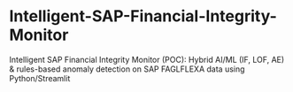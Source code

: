 # Intelligent-SAP-Financial-Integrity-Monitor
Intelligent SAP Financial Integrity Monitor (POC): Hybrid AI/ML (IF, LOF, AE) &amp; rules-based anomaly detection on SAP FAGLFLEXA data using Python/Streamlit
